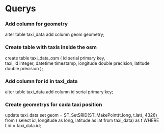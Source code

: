 # Querys

### Add column for geometry
alter table taxi_data add column geom geometry;

### Create table with taxis inside the osm
create table taxi_data_osm (
 id serial primary key,  
 taxi_id integer, 
 datetime timestamp,
 longitude double precision,
 latitude double precision
);

### Add column for id in taxi_data
alter table taxi_data add column id serial primary key;

### Create geometrys for cada taxi position
update taxi_data
set geom = ST_SetSRID(ST_MakePoint(t.long, t.lat), 4326)
from (
       select id, longitude as long, 
         latitude as lat from taxi_data) as t
WHERE t.id = taxi_data.id;


### 
